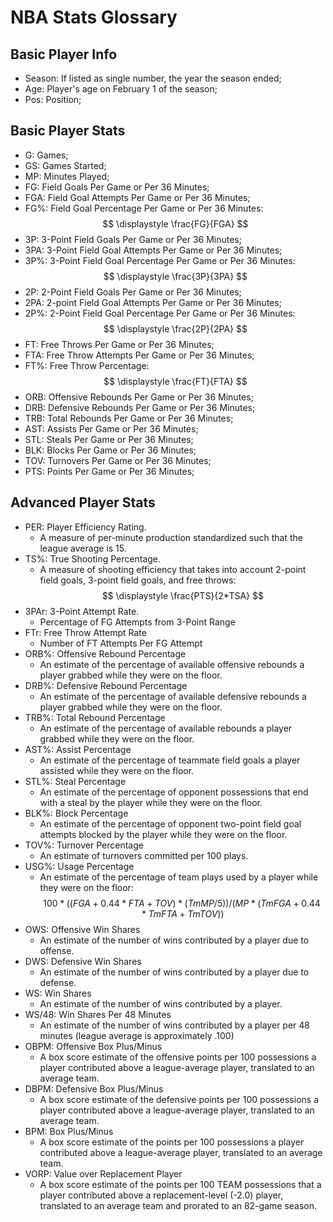 # NBA Stats Glossary

## Basic Player Info

- Season: If listed as single number, the year the season ended;
- Age: Player's age on February 1 of the season;
- Pos: Position;

## Basic Player Stats

  - G: Games;
  - GS: Games Started;
  - MP: Minutes Played;
  - FG: Field Goals Per Game or Per 36 Minutes;
  - FGA: Field Goal Attempts Per Game or Per 36 Minutes;
  - FG%: Field Goal Percentage Per Game or Per 36 Minutes:
  $$
  \displaystyle 
  \frac{FG}{FGA}
  $$
  - 3P: 3-Point Field Goals Per Game or Per 36 Minutes;
  - 3PA: 3-Point Field Goal Attempts Per Game or Per 36 Minutes;
  - 3P%: 3-Point Field Goal Percentage Per Game or Per 36 Minutes:  
  $$
  \displaystyle 
  \frac{3P}{3PA}
  $$
  - 2P: 2-Point Field Goals Per Game or Per 36 Minutes;
  - 2PA: 2-point Field Goal Attempts Per Game or Per 36 Minutes;
  - 2P%: 2-Point Field Goal Percentage Per Game or Per 36 Minutes:
  $$
  \displaystyle 
  \frac{2P}{2PA}
  $$
  - FT: Free Throws Per Game or Per 36 Minutes;
  - FTA: Free Throw Attempts Per Game or Per 36 Minutes;
  - FT%: Free Throw Percentage:
  $$
  \displaystyle 
  \frac{FT}{FTA}
  $$
  - ORB: Offensive Rebounds Per Game or Per 36 Minutes;
  - DRB: Defensive Rebounds Per Game or Per 36 Minutes;
  - TRB: Total Rebounds Per Game or Per 36 Minutes;
  - AST: Assists Per Game or Per 36 Minutes;
  - STL: Steals Per Game or Per 36 Minutes;
  - BLK: Blocks Per Game or Per 36 Minutes;
  - TOV: Turnovers Per Game or Per 36 Minutes;
  - PTS: Points Per Game or Per 36 Minutes;
  
## Advanced Player Stats
- PER: Player Efficiency Rating.
  -   A measure of per-minute production standardized such that the league average is 15.
- TS%: True Shooting Percentage.
  - A measure of shooting efficiency that takes into account 2-point field goals, 3-point field goals, and free throws:
  $$
  \displaystyle 
  \frac{PTS}{2*TSA}
  $$
- 3PAr: 3-Point Attempt Rate.
  -   Percentage of FG Attempts from 3-Point Range
- FTr: Free Throw Attempt Rate
  -   Number of FT Attempts Per FG Attempt
- ORB%: Offensive Rebound Percentage
    - An estimate of the percentage of available offensive rebounds a player grabbed while they were on the floor.
- DRB%: Defensive Rebound Percentage
  -   An estimate of the percentage of available defensive rebounds a player grabbed while they were on the floor.
- TRB%: Total Rebound Percentage
    -   An estimate of the percentage of available rebounds a player grabbed while they were on the floor.
- AST%: Assist Percentage
  -   An estimate of the percentage of teammate field goals a player assisted while they were on the floor.
- STL%: Steal Percentage
  -   An estimate of the percentage of opponent possessions that end with a steal by the player while they were on the floor.
-   BLK%: Block Percentage
    -   An estimate of the percentage of opponent two-point field goal attempts blocked by the player while they were on the floor.
- TOV%: Turnover Percentage
  -   An estimate of turnovers committed per 100 plays.
- USG%: Usage Percentage
  -   An estimate of the percentage of team plays used by a player while they were on the floor:
  $$
  \displaystyle
  100 * ((FGA + 0.44 * FTA + TOV) * (Tm MP / 5)) / (MP * (Tm FGA + 0.44 * Tm FTA + Tm TOV))
  $$
- OWS: Offensive Win Shares
  -   An estimate of the number of wins contributed by a player due to offense.
- DWS: Defensive Win Shares
  -   An estimate of the number of wins contributed by a player due to defense.
-   WS: Win Shares
    -   An estimate of the number of wins contributed by a player.
- WS/48: Win Shares Per 48 Minutes
  -   An estimate of the number of wins contributed by a player per 48 minutes (league average is approximately .100)
- OBPM: Offensive Box Plus/Minus
  -   A box score estimate of the offensive points per 100 possessions a player contributed above a league-average player, translated to an average team.
- DBPM: Defensive Box Plus/Minus
  -   A box score estimate of the defensive points per 100 possessions a player contributed above a league-average player, translated to an average team.
- BPM: Box Plus/Minus
  -   A box score estimate of the points per 100 possessions a player contributed above a league-average player, translated to an average team.
- VORP: Value over Replacement Player
  -   A box score estimate of the points per 100 TEAM possessions that a player contributed above a replacement-level (-2.0) player, translated to an average team and prorated to an 82-game season.
